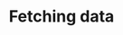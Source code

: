 ---
title: Fetching data
title_long: Fetching data van een server
permalink: javascript/fetching-data/
---